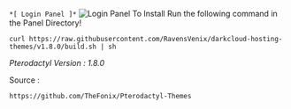 ```*[ Login Panel ]*```
![Login Panel](https://a.uguu.se/AOVkMDEG.PNG)
To Install Run the following command in the Panel Directory!
```
curl https://raw.githubusercontent.com/RavensVenix/darkcloud-hosting-themes/v1.8.0/build.sh | sh
```

*Pterodactyl Version : 1.8.0*

Source :
```
https://github.com/TheFonix/Pterodactyl-Themes
```
